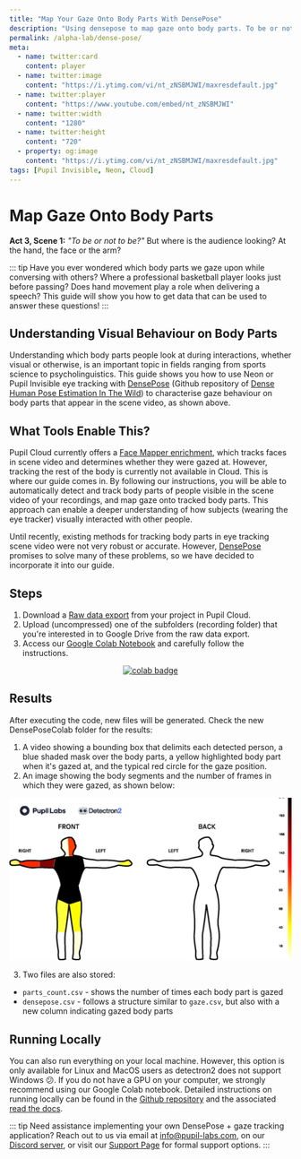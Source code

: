 ```yaml
---
title: "Map Your Gaze Onto Body Parts With DensePose"
description: "Using densepose to map gaze onto body parts. To be or not to be? proclaims Prince Hamlet while holding a skull in his hand. But, where is the audience looking? At the hand, at the arm, or the face?"
permalink: /alpha-lab/dense-pose/
meta:
  - name: twitter:card
    content: player
  - name: twitter:image
    content: "https://i.ytimg.com/vi/nt_zNSBMJWI/maxresdefault.jpg"
  - name: twitter:player
    content: "https://www.youtube.com/embed/nt_zNSBMJWI"
  - name: twitter:width
    content: "1280"
  - name: twitter:height
    content: "720"
  - property: og:image
    content: "https://i.ytimg.com/vi/nt_zNSBMJWI/maxresdefault.jpg"
tags: [Pupil Invisible, Neon, Cloud]
---
```


<script setup>
import TagLinks from '@components/TagLinks.vue'
</script>

# Map Gaze Onto Body Parts

<TagLinks :tags="$frontmatter.tags" />

<Youtube src="nt_zNSBMJWI"/>

**Act 3, Scene 1:** _"To be or not to be?"_ But where is the audience looking? At the hand, the face or the arm? <br>

::: tip
Have you ever wondered which body parts we gaze upon while conversing with others? Where a professional basketball player looks just before passing? Does hand movement play a role when delivering a speech? This guide will show you how to get data that can be used to answer these questions!
:::

## Understanding Visual Behaviour on Body Parts

Understanding which body parts people look at during interactions, whether visual or otherwise, is an important topic in
fields ranging from sports science to psycholinguistics. This guide shows you how to use Neon or Pupil Invisible eye
tracking with [DensePose](https://github.com/facebookresearch/DensePose) (Github repository of [Dense Human Pose Estimation In The Wild](https://arxiv.org/abs/1802.00434))
to characterise gaze behaviour on body parts that appear in the scene video, as shown above.

## What Tools Enable This?

Pupil Cloud currently offers a [Face Mapper enrichment](https://docs.pupil-labs.com/neon/pupil-cloud/enrichments/face-mapper/), which tracks faces in scene video and determines whether they were gazed at. However, tracking the rest of the body is currently not available in Cloud. This is where our guide comes in. By following our instructions, you will be able to automatically detect and track body parts of people visible in the scene video of your recordings, and map gaze onto tracked body parts. This approach can enable a deeper understanding of how subjects (wearing the eye tracker) visually interacted with other people.

Until recently, existing methods for tracking body parts in eye tracking scene video were not very robust or accurate. However, [DensePose](https://github.com/facebookresearch/DensePose) promises to solve many of these problems, so we have decided to incorporate it into our guide.

## Steps

1. Download a [Raw data export]() from your project in Pupil Cloud.
2. Upload (uncompressed) one of the subfolders (recording folder) that you're interested in to Google Drive from the raw data export.
3. Access our [Google Colab Notebook](https://colab.research.google.com/drive/1s6mBNAhcnxhJlqxeaQ2IZMk_Ca381p25?usp=sharing) and carefully follow the instructions.

<div class="mb-4" style="display:flex;justify-content:center;">
  <a href="https://colab.research.google.com/drive/1s6mBNAhcnxhJlqxeaQ2IZMk_Ca381p25?usp=sharing" target="_blank">
    <img style="width:180px" src="https://img.shields.io/static/v1?label=&message=Open%20in%20Google%20Colab&color=blue&labelColor=grey&logo=Google%20Colab&logoColor=#F9AB00" alt="colab badge">
  </a>
</div>

## Results

After executing the code, new files will be generated. Check the new DensePoseColab folder for the results:

1. A video showing a bounding box that delimits each detected person, a blue shaded mask over the body parts, a yellow highlighted body part when it's gazed at, and the typical red circle for the gaze position.
2. An image showing the body segments and the number of frames in which they were gazed, as shown below:

![Densepose Results](./densepose-result.png)

3. Two files are also stored:

- `parts_count.csv` - shows the number of times each body part is gazed
- `densepose.csv` - follows a structure similar to `gaze.csv`, but also with a new column indicating gazed body parts

## Running Locally

You can also run everything on your local machine. However, this option is only available for Linux and MacOS users as detectron2 does not support Windows 😕. If you do not have a GPU on your computer, we strongly recommend using our Google Colab notebook. Detailed instructions on running locally can be found in the [Github repository](https://github.com/pupil-labs/densepose-module) and the associated [read the docs](https://densepose-module.readthedocs.io/).

::: tip
Need assistance implementing your own DensePose + gaze tracking application? Reach out to us via email at [info@pupil-labs.com](mailto:info@pupil-labs.com), on our [Discord server](https://pupil-labs.com/chat/), or visit our [Support Page](https://pupil-labs.com/products/support/) for formal support options.
:::
